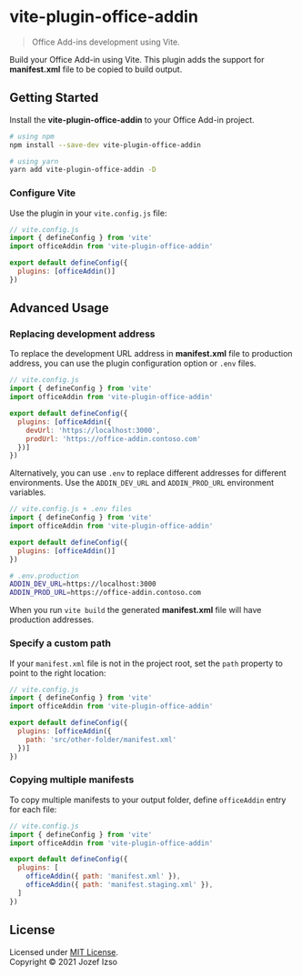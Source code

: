 # vite-plugin-office-addin

> Office Add-ins development using Vite.

Build your Office Add-in using Vite. This plugin adds the support
for **manifest.xml** file to be copied to build output.

## Getting Started

Install the **vite-plugin-office-addin** to your Office Add-in project.

```sh
# using npm
npm install --save-dev vite-plugin-office-addin

# using yarn
yarn add vite-plugin-office-addin -D
```

### Configure Vite

Use the plugin in your `vite.config.js` file:

```js
// vite.config.js
import { defineConfig } from 'vite'
import officeAddin from 'vite-plugin-office-addin'

export default defineConfig({
  plugins: [officeAddin()]
})
```

## Advanced Usage

### Replacing development address

To replace the development URL address in **manifest.xml** file to production address,
you can use the plugin configuration option or `.env` files.

```js
// vite.config.js
import { defineConfig } from 'vite'
import officeAddin from 'vite-plugin-office-addin'

export default defineConfig({
  plugins: [officeAddin({
    devUrl: 'https://localhost:3000',
    prodUrl: 'https://office-addin.contoso.com'
  })]
})
```

Alternatively, you can use `.env` to replace different addresses for different environments.
Use the `ADDIN_DEV_URL` and `ADDIN_PROD_URL` environment variables.

```js
// vite.config.js + .env files
import { defineConfig } from 'vite'
import officeAddin from 'vite-plugin-office-addin'

export default defineConfig({
  plugins: [officeAddin()]
})
```

```sh
# .env.production
ADDIN_DEV_URL=https://localhost:3000
ADDIN_PROD_URL=https://office-addin.contoso.com
```

When you run `vite build` the generated **manifest.xml** file will have
production addresses.


### Specify a custom path

If your `manifest.xml` file is not in the project root, set the `path` property to point to the right location:

```js
// vite.config.js
import { defineConfig } from 'vite'
import officeAddin from 'vite-plugin-office-addin'

export default defineConfig({
  plugins: [officeAddin({
    path: 'src/other-folder/manifest.xml'
  })]
})
```

### Copying multiple manifests

To copy multiple manifests to your output folder, define `officeAddin` entry for each file:

```js
// vite.config.js
import { defineConfig } from 'vite'
import officeAddin from 'vite-plugin-office-addin'

export default defineConfig({
  plugins: [
    officeAddin({ path: 'manifest.xml' }),
    officeAddin({ path: 'manifest.staging.xml' }),
  ]
})
```


## License

Licensed under [MIT License](LICENSE).  
Copyright © 2021 Jozef Izso
